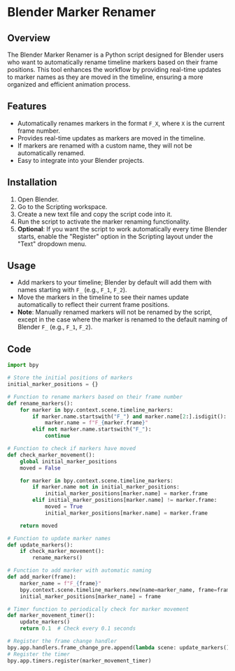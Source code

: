 # Blender Marker Renamer

## Overview

The Blender Marker Renamer is a Python script designed for Blender users who want to automatically rename timeline markers based on their frame positions. This tool enhances the workflow by providing real-time updates to marker names as they are moved in the timeline, ensuring a more organized and efficient animation process.

## Features

- Automatically renames markers in the format `F_X`, where `X` is the current frame number.
- Provides real-time updates as markers are moved in the timeline.
- If markers are renamed with a custom name, they will not be automatically renamed.
- Easy to integrate into your Blender projects.

## Installation

1. Open Blender.
2. Go to the Scripting workspace.
3. Create a new text file and copy the script code into it.
4. Run the script to activate the marker renaming functionality.
5. **Optional**: If you want the script to work automatically every time Blender starts, enable the "Register" option in the Scripting layout under the "Text" dropdown menu.

## Usage

- Add markers to your timeline; Blender by default will add them with names starting with `F_` (e.g., `F_1`, `F_2`).
- Move the markers in the timeline to see their names update automatically to reflect their current frame positions.
- **Note**: Manually renamed markers will not be renamed by the script, except in the case where the marker is renamed to the default naming of Blender `F_` (e.g., `F_1`, `F_2`).

## Code

```python
import bpy

# Store the initial positions of markers
initial_marker_positions = {}

# Function to rename markers based on their frame number
def rename_markers():
    for marker in bpy.context.scene.timeline_markers:
        if marker.name.startswith("F_") and marker.name[2:].isdigit():
            marker.name = f"F_{marker.frame}"
        elif not marker.name.startswith("F_"):
            continue

# Function to check if markers have moved
def check_marker_movement():
    global initial_marker_positions
    moved = False

    for marker in bpy.context.scene.timeline_markers:
        if marker.name not in initial_marker_positions:
            initial_marker_positions[marker.name] = marker.frame
        elif initial_marker_positions[marker.name] != marker.frame:
            moved = True
            initial_marker_positions[marker.name] = marker.frame

    return moved

# Function to update marker names
def update_markers():
    if check_marker_movement():
        rename_markers()

# Function to add marker with automatic naming
def add_marker(frame):
    marker_name = f"F_{frame}"
    bpy.context.scene.timeline_markers.new(name=marker_name, frame=frame)
    initial_marker_positions[marker_name] = frame

# Timer function to periodically check for marker movement
def marker_movement_timer():
    update_markers()
    return 0.1  # Check every 0.1 seconds

# Register the frame change handler
bpy.app.handlers.frame_change_pre.append(lambda scene: update_markers())
# Register the timer
bpy.app.timers.register(marker_movement_timer)
```

